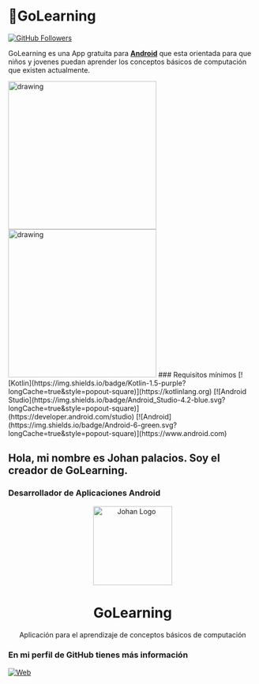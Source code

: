 # 📖GoLearning



[![GitHub Followers](https://img.shields.io/github/stars/Johan-Palacios/GoLearning?label=Repositorio%20público%20App%20&style=social)](https://github.com/mouredev/Twitimer-iOS)

GoLearning es una App gratuita para **[Android](https://github.com/Johan-Palacios/GoLearning)** que esta orientada para que niños y jovenes puedan aprender los conceptos básicos de computación que existen actualmente.

<img src="https://user-images.githubusercontent.com/77251405/158495559-8df60d97-c052-48e0-9712-1fb6137bda98.png" alt="drawing" width="300"/>
<img src="https://user-images.githubusercontent.com/77251405/158496636-b27ba9fe-741a-4b80-88b1-d9558279503a.png" alt="drawing" width="300"/>
### Requisitos mínimos
[![Kotlin](https://img.shields.io/badge/Kotlin-1.5-purple?longCache=true&style=popout-square)](https://kotlinlang.org)
[![Android Studio](https://img.shields.io/badge/Android_Studio-4.2-blue.svg?longCache=true&style=popout-square)](https://developer.android.com/studio)
[![Android](https://img.shields.io/badge/Android-6-green.svg?longCache=true&style=popout-square)](https://www.android.com)



##  Hola, mi nombre es Johan palacios. Soy el creador de GoLearning.
### Desarrollador de Aplicaciones Android
<p align="center">
    <img alt="Johan Logo" src="https://user-images.githubusercontent.com/77251405/120911904-37bcd800-c648-11eb-9358-e62e4e16ac1c.png" height="160" />
  </a>
  <h1 align="center">GoLearning</h1>
  <p align="center">
  <p align="center">Aplicación para el aprendizaje de conceptos básicos de computación
  </p>

### En mi perfil de GitHub tienes más información
[![Web](https://img.shields.io/badge/GitHub-Johan-14a1f0?style=for-the-badge&logo=github&logoColor=white&labelColor=101010)](https://github.com/Johan-Palacios)
